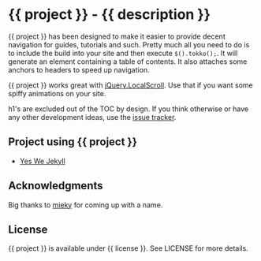 # {{ project }} - {{ description }}

{{ project }} has been designed to make it easier to provide decent navigation for guides, tutorials and such. Pretty much all you need to do is to include the build into your site and then execute `$().tokko();`. It will generate an element containing a table of contents. It also attaches some anchors to headers to speed up navigation.

{{ project }} works great with [jQuery.LocalScroll](http://flesler.blogspot.fi/2007/10/jquerylocalscroll-10.html). Use that if you want some spiffy animations on your site.

h1's are excluded out of the TOC by design. If you think otherwise or have any other development ideas, use the [issue tracker](https://github.com/bebraw/jquery.tokko.js).

## Project using {{ project }}

* [Yes We Jekyll](http://yeswejekyll.com)

## Acknowledgments

Big thanks to [mieky](https://github.com/mieky) for coming up with a name.

## License

{{ project }} is available under {{ license }}. See LICENSE for more details.
